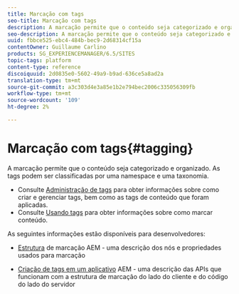 ```yaml
---
title: Marcação com tags
seo-title: Marcação com tags
description: A marcação permite que o conteúdo seja categorizado e organizado
seo-description: A marcação permite que o conteúdo seja categorizado e organizado
uuid: fbbce525-ebc4-484b-bec9-2d68314cf15a
contentOwner: Guillaume Carlino
products: SG_EXPERIENCEMANAGER/6.5/SITES
topic-tags: platform
content-type: reference
discoiquuid: 2d0835e0-5602-49a9-b9ad-636ce5a8ad2a
translation-type: tm+mt
source-git-commit: a3c303d4e3a85e1b2e794bec2006c335056309fb
workflow-type: tm+mt
source-wordcount: '109'
ht-degree: 2%

---
```



# Marcação com tags{#tagging}

A marcação permite que o conteúdo seja categorizado e organizado. As tags podem ser classificadas por uma namespace e uma taxonomia.

* Consulte [Administração de tags](/help/sites-administering/tags.md) para obter informações sobre como criar e gerenciar tags, bem como as tags de conteúdo que foram aplicadas.
* Consulte [Usando tags](/help/sites-authoring/tags.md) para obter informações sobre como marcar conteúdo.

As seguintes informações estão disponíveis para desenvolvedores:

* [Estrutura](/help/sites-developing/framework.md)  de marcação AEM - uma descrição dos nós e propriedades usados para marcação

* [Criação de tags em um aplicativo](/help/sites-developing/building.md)  AEM - uma descrição das APIs que funcionam com a estrutura de marcação do lado do cliente e do código do lado do servidor